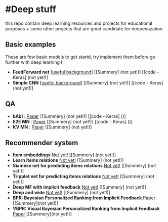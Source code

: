 #Deep stuff 
=================

this repo contain deep learning resources and projects for educational purposes + some other projects that are good candidate for deepenazation 

Basic examples
-------------
These are few basic models to get startd, try implement them before go further with deep learning !
- **FeedForward net** [[useful background](http://ufldl.stanford.edu/wiki/index.php/UFLDL_Tutorial)] [[Summery] (not yet!)] [[code - Keras] (not yet!)]
- **Simple CNN** [[useful background](http://cs231n.github.io/convolutional-networks/)] [[Summery] (not yet!)] [[code - Keras] (not yet!)]

QA
------
- **bAbI** : [Paper](http://arxiv.org/abs/1502.05698) [[Summery] (not yet!)] [[code - Keras] ()]
- **E2E MN** : [Paper](http://arxiv.org/abs/1502.05698) [[Summery] (not yet!)] [[code - Keras] ()]
- **KV MN** : [Paper](http://arxiv.org/pdf/1502.05698.pdf) [[Summery] (not yet!)]

Recommender system
------------------

- **Item embeddings** [Not yet!]() [[Summery] (not yet!)]
- **Learn items relations** [Not yet!]() [[Summery] (not yet!)]
- **Siamese net for predicting items relations** [Not yet!]() [[Summery] (not yet!)]
- **Tripplet net for predicting items relations** [Not yet!]() [[Summery] (not yet!)]
- **Deep MF with implicit feedback** [Not yet!]() [[Summery] (not yet!)]
- **Deep and wide** [Not yet!]() [[Summery] (not yet!)]
- **BPR: Bayesian Personalized Ranking from Implicit Feedback** [Paper](https://arxiv.org/pdf/1205.2618.pdf) [[Summery](not yet!)]
- **VBPR: Visual Bayesian Personalized Ranking from Implicit Feedback** [Paper](http://cseweb.ucsd.edu/~jmcauley/pdfs/aaai16.pdf) [[Summery](not yet!)]
